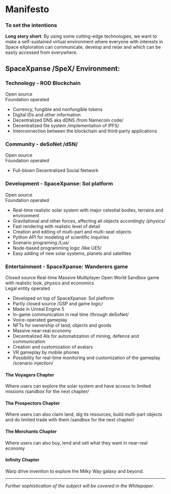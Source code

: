 # Manifesto
### To set the intentions    

**Long story short**: By using some cutting-edge technologies, we want to make a self-sustained virtual environment where everyone with interests in Space eXploration can communicate, develop and relax and which can be easily accessed from everywhere. 

## SpaceXpanse /SpeX/ Environment: 

### Technology - ROD Blockchain  
Open source  
Foundation operated

- Currency, fungible and nonfungible tokens
- Digital IDs and other information
- Decentralized DNS aka dDNS /from Namecoin code/
- Decentralized file system /implementation of IPFS/
- Interconnection between the blockchain and third-party applications

### Community - deSoNet /dSN/
Open source  
Foundation operated

- Full-blown Decentralized Social Network

### Development - SpaceXpanse: Sol platform
Open source  
Foundation operated

- Real-time realistic solar system with major celestial bodies, terrains and environment
- Gravitational and other forces, affecting all objects accordingly /physics/
- Fast rendering with realistic level of detail
- Creation and editing of multi-part and multi-seat objects
- Python API for modeling of scientific inquiries
- Scenario programing /Lua/ 
- Node-based programming logic /like UE5/
- Easy adding of new solar systems, planets and satellites

### Entertainment - SpaceXpanse: Wanderers game
Closed source Real-time Massive Multiplayer Open World Sandbox game with realistic look, physics and economics  
Legal entity operated

- Developed on top of SpaceXpanse: Sol platform
- Partly closed source /GSP and game logic/
- Made in Unreal Engine 5
- In-game communication in real time /through deSoNet/
- Voice-operated gameplay
- NFTs for ownership of land, objects and goods
- Massive near-real economy
- Decentralized AIs for automatization of mining, defence and communication 
- Creation and customization of avatars
- VR gameplay by mobile phones
- Possibility for real-time monitoring and customization of the gameplay /scenario injection/
 
#### The Voyagers Chapter
Where users can explore the solar system and have access to limited missions /sandbox for the next chapter/ 

#### The Prospectors Chapter
Where users can also claim land, dig its resources, build multi-part objects and do limited trade with them /sandbox for the next chapter/

#### The Merchants Chapter
Where users can also buy, lend and sell what they want in near-real economy 

#### Infinity Chapter
Warp drive invention to explore the Milky Way galaxy and beyond. 

----
*Further sophistication of the subject will be covered in the Whitepaper*.
